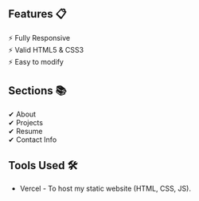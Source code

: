 ## Features 📋

&#9889; Fully Responsive  
&#9889; Valid HTML5 & CSS3  
&#9889; Easy to modify  

## Sections 📚

&#10004; About  
&#10004; Projects   
&#10004; Resume  
&#10004; Contact Info  

## Tools Used 🛠

- Vercel - To host my static website (HTML, CSS, JS).

